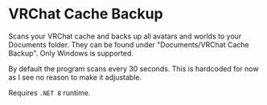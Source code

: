 # VRChat Cache Backup
Scans your VRChat cache and backs up all avatars and worlds to your Documents folder. They can be found under "Documents/VRChat Cache Backup". Only Windows is supported.

By default the program scans every 30 seconds. This is hardcoded for now as I see no reason to make it adjustable.

Requires ``.NET 8`` runtime.